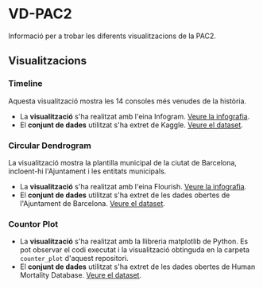 # VD-PAC2
Informació per a trobar les diferents visualitzacions de la PAC2.

## Visualitzacions

### Timeline
Aquesta visualització mostra les 14 consoles més venudes de la història.

- La **visualització** s'ha realitzat amb l'eina Infogram. [Veure la infografia](https://infogram.com/timeline-viceoconsoles-mes-venudes-1h7v4pwzgjpg86k?live).
- El **conjunt de dades** utilitzat s'ha extret de Kaggle. [Veure el dataset](https://www.kaggle.com/datasets/tayyarhussain/best-selling-game-consoles-of-all-time).

### Circular Dendrogram
La visualització mostra la plantilla municipal de la ciutat de Barcelona, incloent-hi l'Ajuntament i les entitats municipals.

- La **visualització** s'ha realitzat amb l'eina Flourish. [Veure la infografia](https://public.flourish.studio/visualisation/15725715/).
- El **conjunt de dades** utilitzat s'ha extret de les dades obertes de l'Ajuntament de Barcelona. [Veure el dataset](https://opendata-ajuntament.barcelona.cat/data/es/dataset/plantilla-municipal).

### Countor Plot
- La **visualització** s'ha realitzat amb la llibreria matplotlib de Python. Es pot observar el codi executat i la visualització obtinguda en la carpeta `counter_plot` d'aquest repositori.
- El **conjunt de dades** utilitzat s'ha extret de les dades obertes de Human Mortality Database. [Veure el dataset](https://www.mortality.org/File/GetDocument/hmd.v6/ESP/STATS/Deaths_1x1.txt).
